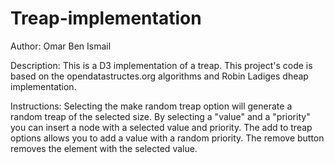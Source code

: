 # Treap-implementation
Author: Omar Ben Ismail

Description: This is a D3 implementation of a treap. This project's code is based on the opendatastructes.org algorithms and Robin Ladiges dheap implementation.

Instructions: 
Selecting the make random treap option will generate a random treap of the selected size.
By selecting a "value" and a "priority" you can insert a node with a selected value and priority.
The add to treap options allows you to add a value with a random priority.
The remove button removes the element with the selected value. 
